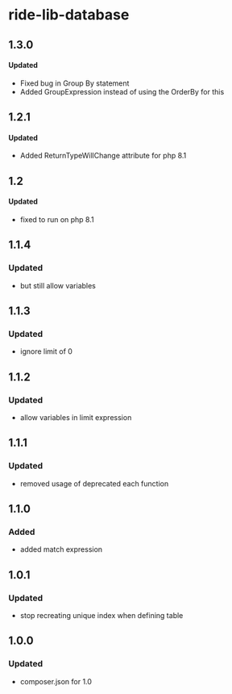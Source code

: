# ride-lib-database
## 1.3.0
#### Updated
- Fixed bug in Group By statement 
- Added GroupExpression instead of using the OrderBy for this
## 1.2.1
#### Updated
- Added ReturnTypeWillChange attribute for php 8.1
## 1.2
#### Updated
- fixed to run on php 8.1
## 1.1.4
### Updated
- but still allow variables

## 1.1.3
### Updated
- ignore limit of 0

## 1.1.2
### Updated
- allow variables in limit expression

## 1.1.1
### Updated
- removed usage of deprecated each function

## 1.1.0
### Added
- added match expression

## 1.0.1
### Updated
- stop recreating unique index when defining table

## 1.0.0
### Updated
- composer.json for 1.0
